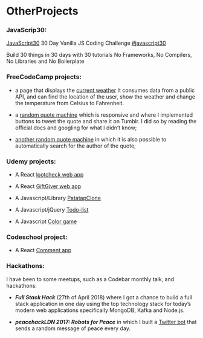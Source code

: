 # OtherProjects

### JavaScrip30:

[JavaScript30](https://github.com/GiadaSimonetti/JavaScript30) 30 Day Vanilla JS Coding Challenge [#javascript30](www.javascript30.com)

Build 30 things in 30 days with 30 tutorials
No Frameworks, No Compilers, No Libraries and No Boilerplate

### FreeCodeCamp projects:

* a page that displays the [current weather](https://goo.gl/ErCL9R) It consumes data from a public API, and can find the location of the user, show the weather and change the temperature from Celsius to Fahrenheit.

* a [random quote machine](https://goo.gl/ohPXmE) which is responsive and where I implemented buttons to tweet the quote and share it on Tumblr. I did so by reading the official docs and googling for what I didn’t know;

* [another random quote machine](https://goo.gl/Hk6tnn) in which it is also possible to automatically search for the author of the quote;

### Udemy projects:

* A React [lootcheck web app](https://github.com/GiadaSimonetti/lootcheck)

* A React [GiftGiver web app](https://github.com/GiadaSimonetti/giftgiver)

* A Javascript/Library [PatatapClone](https://github.com/GiadaSimonetti/PatatapClone)

* A Javascript/jQuery [Todo-list](https://github.com/GiadaSimonetti/Todo-list)

* A Javascript [Color game](https://github.com/GiadaSimonetti/Color-game)

### Codeschool project:

* A React [Comment app](https://codepen.io/Magenta/full/yvWeVy/)

### Hackathons:

I have been to some meetups, such as a Codebar monthly talk, and hackathons:

* _**Full Stack Hack**_ (27th of April 2018) where I got a chance to build a full stack application in one day using the top technology stack for today’s modern web applications specifically MongoDB, Kafka and Node.js.

* _**peacehackLDN 2017: Robots for Peace**_ in which I built a [Twitter bot](https://twitter.com/GiadaPeaceBot) that sends a random message of peace every day.
